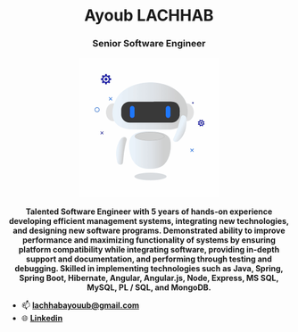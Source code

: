 <h1 align="center">Ayoub LACHHAB</h1>
<h3 align="center">Senior Software Engineer</h3>
<p align= "center"><img src="https://github.com/LACHHABAYOUB/lachhabayoub/blob/main/animation.gif" width="250" height="250"></p>
<p align="center"><strong>Talented Software Engineer with 5 years of hands-on experience developing efficient management systems, integrating new technologies, and designing new software programs. Demonstrated ability to improve performance and maximizing functionality of systems by ensuring platform compatibility while integrating software, providing in-depth support and documentation, and performing through testing and debugging. Skilled in implementing technologies such as Java, Spring, Spring Boot, Hibernate, Angular, Angular.js, Node, Express, MS SQL, MySQL, PL / SQL, and MongoDB.</strong></p>


- 📫 **lachhabayouub@gmail.com**
- 🌐 **[Linkedin](https://www.linkedin.com/in/lachhabayoub/)**
